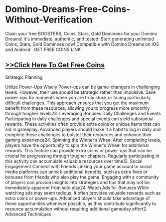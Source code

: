 # Domino-Dreams-Free-Coins-Without-Verification
Claim your free BOOSTERS, Coins, Stars, Gold Dominoes for your Domino Dreams! It's immediate, authentic, and tested! Start generating unlimited Coins, Stars, Gold Dominoes now! Compatible with Domino Dreams on iOS and Android . GET FREE COINS LINK

<h2><a href="https://allresources.xyz/dominocoins.html/">&gt;&gt;Click Here To Get Free Coins</a></h2>

Strategic Planning

Utilize Power-Ups Wisely
Power-ups can be game-changers in challenging levels. However, their use should be strategic rather than impulsive. Save power-ups for moments when you are truly stuck or facing particularly difficult challenges. This approach ensures that you get the maximum benefit from these resources, allowing you to progress more smoothly through tougher levels23.
Leveraging Bonuses
Daily Challenges and Events
Participating in daily challenges and special events can yield substantial rewards. These activities often provide extra coins or unique items that can aid in gameplay. Advanced players should make it a habit to log in daily and complete these challenges to bolster their resources and enhance their gaming experience24.
Spinning the Winner’s Wheel
After completing levels, players have the opportunity to spin the Winner’s Wheel for additional rewards. This feature can provide extra coins or power-ups that can be crucial for progressing through tougher chapters. Regularly participating in this activity can accumulate valuable resources over time13.
Social Engagement
Connect with Friends
Linking your game account to social media platforms can unlock additional benefits, such as extra lives or bonuses from friends who also play the game. Engaging with a community of players can provide insights into strategies and tips that may not be immediately apparent from solo play24.
Watch Ads for Bonuses
While watching ads may seem tedious, it often provides valuable rewards such as extra coins or power-ups. Advanced players should take advantage of these opportunities whenever possible, as they contribute significantly to resource accumulation without requiring additional gameplay effort2.
Advanced Techniques
